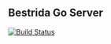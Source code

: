 ## Bestrida Go Server

[![Build Status](https://travis-ci.org/jrzimmerman/bestrida-server-go.svg?branch=master)](https://travis-ci.org/jrzimmerman/bestrida-server-go)
